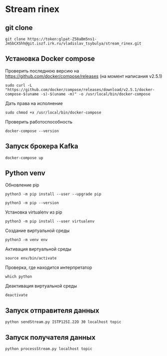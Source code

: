 # Stream rinex
## git clone
```
git clone https://token:glpat-Z58aBm5ns1-JmSbCXShh@git.iszf.irk.ru/vladislav_tsybulya/stream_rinex.git
```
## Установка Docker compose
Проверить последнюю версию на https://github.com/docker/compose/releases (на момент написания v2.5.1)
```
sudo curl -L "https://github.com/docker/compose/releases/download/v2.5.1/docker-compose-$(uname -s)-$(uname -m)" -o /usr/local/bin/docker-compose
```
Дать права на исполнение
```
sudo chmod +x /usr/local/bin/docker-compose
```
Проверить работоспособность
```
docker-compose --version
```
## Запуск брокера Kafka
```
docker-compose up
```
## Python venv
Обновление pip
```
python3 -m pip install --user --upgrade pip
```
```
python3 -m pip --version
```
Установка virtualenv из pip
```
python3 -m pip install --user virtualenv
```
Создание виртуальной среды
```
python3 -m venv env
```
Активация виртуальной среды
```
source env/bin/activate
```
Проверка, где находится интерпретатор
```
which python
```
Деактивация виртуальной среды
```
deactivate
```
## Запуск отправителя данных
```
python sendStream.py ISTP125I.22O 30 localhost topic
```
## Запуск получателя данных
```
python processStream.py localhost topic
```